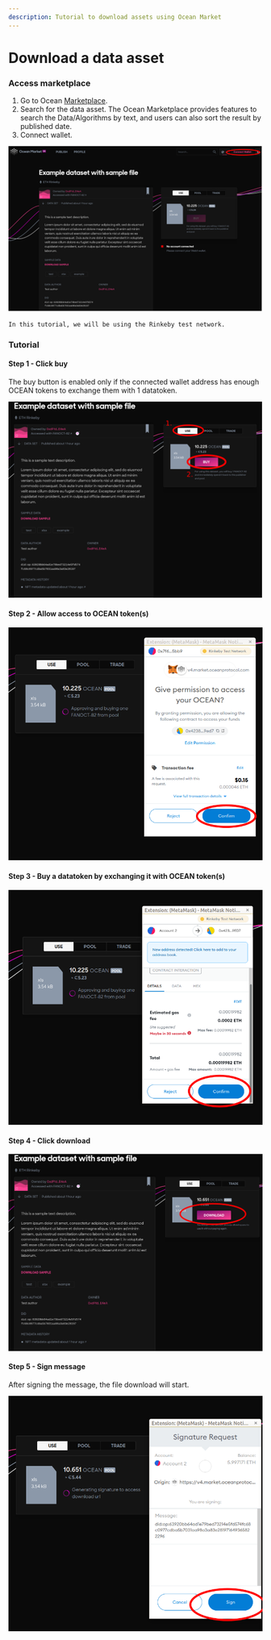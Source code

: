 ```yaml
---
description: Tutorial to download assets using Ocean Market
---
```


# Download a data asset

### Access marketplace

1. Go to Ocean [Marketplace](https://v4.market.oceanprotocol.com/).
2. Search for the data asset. The Ocean Marketplace provides features to search the Data/Algorithms by text, and users can also sort the result by published date.
3. Connect wallet.

![connect wallet](../.gitbook/assets/consume-connect-wallet.png)

```
In this tutorial, we will be using the Rinkeby test network.
```

### Tutorial

#### Step 1 - Click buy

The buy button is enabled only if the connected wallet address has enough OCEAN tokens to exchange them with 1 datatoken.

![consume part-1](../.gitbook/assets/consume-1.png)

#### Step 2 - Allow access to OCEAN token(s)

![consume part-3](../.gitbook/assets/consume-2.png)

#### Step 3 - Buy a datatoken by exchanging it with OCEAN token(s)

![consume part-4](../.gitbook/assets/consume-3.png)

#### Step 4 - Click download

![consume part-5](../.gitbook/assets/consume-4.png)

#### Step 5 - Sign message

After signing the message, the file download will start.

![consume part-6](../.gitbook/assets/consume-5.png)
